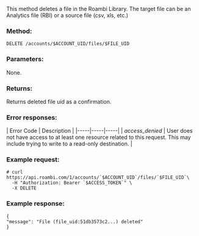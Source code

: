 This method deletes a file in the Roambi Library.  The target file can be an Analytics file (RBI) or a source file (csv, xls, etc.)

### Method:

`DELETE /accounts/$ACCOUNT_UID/files/$FILE_UID`


### Parameters:

None.


### Returns:

Returns deleted file uid as a confirmation.



### Error responses:

| Error Code | Description |
|-----|-----|-----|
| *access_denied* | User does not have access to at least one resource related to this request. This may include trying to write to a read-only destination. |


### Example request:


```
# curl https://api.roambi.com/1/accounts/`$ACCOUNT_UID`/files/`$FILE_UID`\
  -H "Authorization: Bearer `$ACCESS_TOKEN`" \
  -X DELETE
```
### Example response:


```
{
"message": "File (file_uid:51db3573c2...) deleted"
}
```
